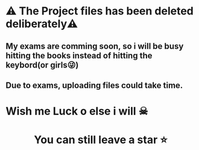 # ⚠️ The Project files has been deleted deliberately⚠️

## My exams are comming soon, so i will be busy hitting the books instead of hitting the keybord(or girls😜) 

## Due to exams, uploading files could take time. 

# Wish me Luck o else i will ☠

# <div align="center">You can still leave a star ⭐️</div>

